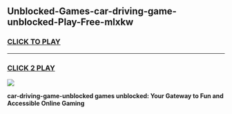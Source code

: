 
## Unblocked-Games-car-driving-game-unblocked-Play-Free-mlxkw
<h3>
<a href="https://premium76.site?title=car-driving-game-unblocked&ref=17A">CLICK TO PLAY</a></h3>
<hr>

<h3>
<a href="https://premium76.site?title=car-driving-game-unblocked&ref=17A">CLICK 2 PLAY</a>
  
</h3>

<a href="https://premium76.site?title=car-driving-game-unblocked&ref=17A"><img src="https://clearcache.store/games.png"></a>


**car-driving-game-unblocked games unblocked: Your Gateway to Fun and Accessible Online Gaming**
